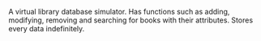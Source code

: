 A virtual library database simulator. Has functions such as adding, modifying, removing and searching for books with their attributes. Stores every data indefinitely.